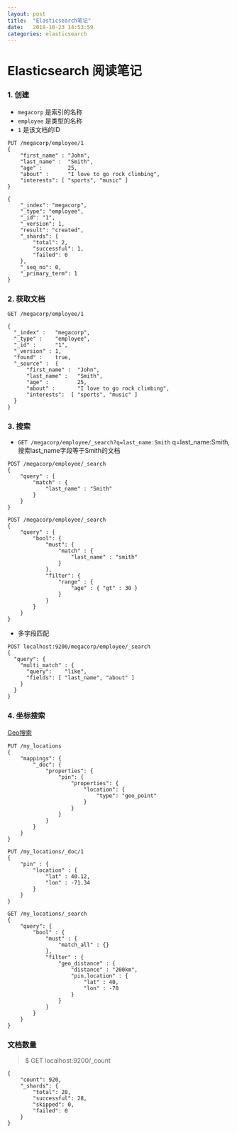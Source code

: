 ```yaml
---
layout: post
title:  "Elasticsearch笔记"
date:   2018-10-23 14:53:59
categories: elasticsearch
---
```



# Elasticsearch 阅读笔记


### 1. 创建

* `megacorp` 是索引的名称
* `employee` 是类型的名称
* `1` 是该文档的ID

```
PUT /megacorp/employee/1
{
    "first_name" : "John",
    "last_name" :  "Smith",
    "age" :        25,
    "about" :      "I love to go rock climbing",
    "interests": [ "sports", "music" ]
}
```

```
{
    "_index": "megacorp",
    "_type": "employee",
    "_id": "1",
    "_version": 1,
    "result": "created",
    "_shards": {
        "total": 2,
        "successful": 1,
        "failed": 0
    },
    "_seq_no": 0,
    "_primary_term": 1
}
```



### 2. 获取文档

```
GET /megacorp/employee/1

{
  "_index" :   "megacorp",
  "_type" :    "employee",
  "_id" :      "1",
  "_version" : 1,
  "found" :    true,
  "_source" :  {
      "first_name" :  "John",
      "last_name" :   "Smith",
      "age" :         25,
      "about" :       "I love to go rock climbing",
      "interests":  [ "sports", "music" ]
  }
}
```

### 3. 搜索

* `GET /megacorp/employee/_search?q=last_name:Smith` q=last_name:Smith, 搜索last_name字段等于Smith的文档


```
POST /megacorp/employee/_search
{
    "query" : {
        "match" : {
            "last_name" : "Smith"
        }
    }
}
```

```
POST /megacorp/employee/_search
{
    "query" : {
        "bool": {
            "must": {
                "match" : {
                    "last_name" : "smith"
                }
            },
            "filter": {
                "range" : {
                    "age" : { "gt" : 30 }
                }
            }
        }
    }
}
```

* 多字段匹配

```
POST localhost:9200/megacorp/employee/_search
{
  "query": {
    "multi_match" : {
      "query":    "like",
      "fields": [ "last_name", "about" ]
    }
  }
}
```


### 4. 坐标搜索

[Geo搜索](https://www.elastic.co/guide/en/elasticsearch/reference/current/query-dsl-geo-distance-query.html#query-dsl-geo-distance-query)

```
PUT /my_locations
{
    "mappings": {
        "_doc": {
            "properties": {
                "pin": {
                    "properties": {
                        "location": {
                            "type": "geo_point"
                        }
                    }
                }
            }
        }
    }
}
```

```
PUT /my_locations/_doc/1
{
    "pin" : {
        "location" : {
            "lat" : 40.12,
            "lon" : -71.34
        }
    }
}
```

```
GET /my_locations/_search
{
    "query": {
        "bool" : {
            "must" : {
                "match_all" : {}
            },
            "filter" : {
                "geo_distance" : {
                    "distance" : "200km",
                    "pin.location" : {
                        "lat" : 40,
                        "lon" : -70
                    }
                }
            }
        }
    }
}
```


### 文档数量

> $ GET localhost:9200/_count


```
{
    "count": 920,
    "_shards": {
        "total": 28,
        "successful": 28,
        "skipped": 0,
        "failed": 0
    }
}
```